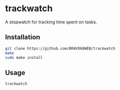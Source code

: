 # trackwatch

A stopwatch for tracking time spent on tasks.

## Installation

```bash
git clone https://github.com/BRAVO68WEB/trackwatch
make
sudo make install
```

## Usage

```bash
trackwatch
```
